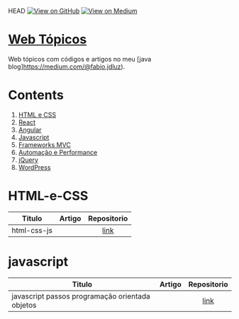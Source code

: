 HEAD
[![View on GitHub](https://img.shields.io/badge/GitHub-View_on_GitHub-blue?logo=GitHub)](https://github.com/binhojulix/web)  [![View on Medium](https://img.shields.io/badge/Medium-View%20on%20Medium-red?logo=medium)](https://medium.com/@fabio.jdluz) 
# [Web Tópicos](https://github.com/binhojulix/web)
Web tópicos com códigos e artigos no meu [java blog]https://medium.com/@fabio.jdluz). 



# Contents
1.  [HTML e CSS](#HTML-e-CSS)
2.  [React](#react)
3.  [Angular](#angular)
4.  [Javascript](#javascript)
5.  [Frameworks MVC](#framework-mvc)
6.  [Automação e Performance](#Automacao-e-performance)
7.  [jQuery](#Jquery)
8. [WordPress](#wordpress)


# HTML-e-CSS

| Titulo        | Artigo           | Repositorio  |
| ------------- |:-------------:| :-----:|
| html-css-js |  | [link](https://github.com/binhojulix/web/tree/master/web/html-css-js) |


# javascript

| Titulo        | Artigo           | Repositorio  |
| ------------- |:-------------:| :-----:|
| javascript passos programação orientada objetos |  | [link](https://github.com/binhojulix/web/tree/javascript-passos-programacao-orientada-objetos/javascript-passos-programacao-orientada-objetos) |
